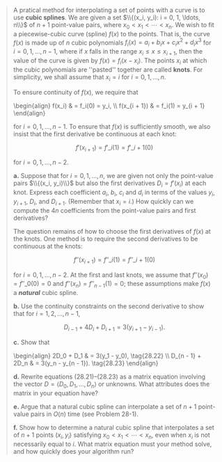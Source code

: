 > A pratical method for interpolating a set of points with a curve is to use **cubic splines**. We are given a set $\\{(x_i, y_i): i = 0, 1, \ldots, n\\}$ of $n + 1$ point-value pairs, where $x_0 < x_1 < \cdots < x_n$. We wish to fit a piecewise-cubic curve (spline) $f(x)$ to the points. That is, the curve $f(x)$ is made up of $n$ cubic polynomials $f_i(x) = a_i + b_ix + c_ix^2 + d_ix^3$ for $i = 0, 1, \ldots, n - 1$, where if $x$ falls in the range $x_i \le x \le x_{i + 1}$, then the value of the curve is given by $f(x) = f_i(x - x_i)$. The points $x_i$ at which the cubic polynomials are ''pasted'' together are called **knots**. For simplicity, we shall assume that $x_i = i$ for $i = 0, 1, \ldots, n$.
>
> To ensure continuity of $f(x)$, we require that
>
> \begin{align}
> f(x_i)       & = f_i(0) = y_i, \\\\
> f(x_{i + 1}) & = f_i(1) = y_{i + 1}
> \end{align}
>
> for $i = 0, 1, \ldots, n - 1$. To ensure that $f(x)$ is sufficiently smooth, we also insist that the first derivative be continuous at each knot:
>
> $$f'(x_{i + 1}) = f'\_i(1) = f'\_{i + 1}(0)$$
>
> for $i = 0, 1, \ldots, n - 2$.
>
> **a.** Suppose that for $i = 0, 1, \ldots, n$, we are given not only the point-value pairs $\\{(x_i, y_i)\\}$ but also the first derivatives $D_i = f'(x_i)$ at each knot. Express each coefficient $a_i$, $b_i$, $c_i$ and $d_i$ in terms of the values $y_i$, $y_{i + 1}$, $D_i$, and $D_{i + 1}$. (Remember that $x_i = i$.) How quickly can we compute the $4n$ coefficients from the point-value pairs and first derivatives?
>
> The question remains of how to choose the first derivatives of $f(x)$ at the knots. One method is to require the second derivatives to be continuous at the knots:
>
> $$f''(x_{i + 1}) = f''\_i(1) = f''\_{i + 1}(0)$$
>
> for $i = 0, 1, \ldots, n - 2$. At the first and last knots, we assume that $f''(x_0) = f''\_0(0) = 0$ and $f''(x_n) = f''_{n - 1}(1) = 0$; these assumptions make $f(x)$ a __*natural*__ cubic spline.
>
> **b.** Use the continuity constraints on the second derivative to show that for $i = 1, 2, \ldots, n - 1$,
>
> $$D_{i - 1} + 4D_i + D_{i + 1} = 3(y_{i + 1} - y_{i - 1}). \tag{23.21}$$
>
> **c.** Show that
>
> \begin{align}
>       2D_0 + D_1 & = 3(y_1 - y_0),       \tag{28.22} \\\\
> D_{n - 1} + 2D_n & = 3(y_n - y_{n - 1}). \tag{28.23}
> \end{align}
>
> **d.** Rewrite equations $\text{(28.21)}$–$\text{(28.23)}$ as a matrix equation involving the vector $D = \langle D_0, D_1, \ldots, D_n \rangle$ or unknowns. What attributes does the matrix in your equation have?
>
> **e.** Argue that a natural cubic spline can interpolate a set of $n + 1$ point-value pairs in $O(n)$ time (see Problem 28-1).
>
> **f.** Show how to determine a natural cubic spline that interpolates a set of $n + 1$ points $(x_i, y_i)$ satisfying $x_0 < x_1 < \cdots < x_n$, even when $x_i$ is not necessarily equal to $i$. What matrix equation must your method solve, and how quickly does your algorithm run?
